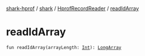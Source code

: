 [shark-hprof](../../index.md) / [shark](../index.md) / [HprofRecordReader](index.md) / [readIdArray](./read-id-array.md)

# readIdArray

`fun readIdArray(arrayLength: `[`Int`](https://kotlinlang.org/api/latest/jvm/stdlib/kotlin/-int/index.html)`): `[`LongArray`](https://kotlinlang.org/api/latest/jvm/stdlib/kotlin/-long-array/index.html)